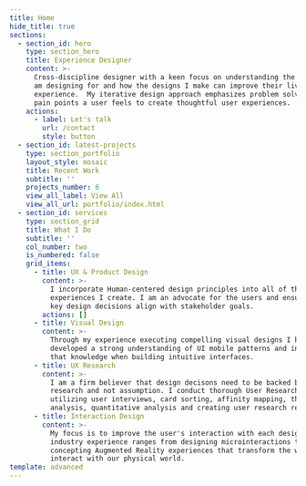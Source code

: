 ```yaml
---
title: Home
hide_title: true
sections:
  - section_id: hero
    type: section_hero
    title: Experience Designer
    content: >-
      Cross-discipline designer with a keen focus on understanding the humans I
      am designing for and how the designs I make can improve their lived in
      experience.  My iterative design approach emphasizes problem solving the
      pain points a user feels to create thoughtful user experiences.
    actions:
      - label: Let's talk
        url: /contact
        style: button
  - section_id: latest-projects
    type: section_portfolio
    layout_style: mosaic
    title: Recent Work
    subtitle: ''
    projects_number: 6
    view_all_label: View All
    view_all_url: portfolio/index.html
  - section_id: services
    type: section_grid
    title: What I Do
    subtitle: ''
    col_number: two
    is_numbered: false
    grid_items:
      - title: UX & Product Design
        content: >-
          I incorporate Human-centered design principles into all of the
          experiences I create. I am an advocate for the users and ensure that
          key design decisions align with stakeholder goals.
        actions: []
      - title: Visual Design
        content: >-
          Through my experience executing compelling visual designs I have
          developed a strong understanding of UI mobile patterns and incorporate
          that knowledge when building intuitive interfaces.
      - title: UX Research
        content: >-
          I am a firm believer that design decisons need to be backed by
          research and not assumption. I conduct thorough User Research by
          utilizing user interviews, card sorting, affinity mapping, thematic
          analysis, quantitative analysis and creating user research reports.
      - title: Interaction Design
        content: >-
          My focus is to improve the user's interaction with each design.  My
          industry experience ranges from designing microinteractions to
          concepting Augmented Reality experiences that transform the way we
          interact with our physical world.
template: advanced
---
```

